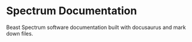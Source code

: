 # Spectrum Documentation

Beast Spectrum software documentation built with docusaurus and mark down files.
